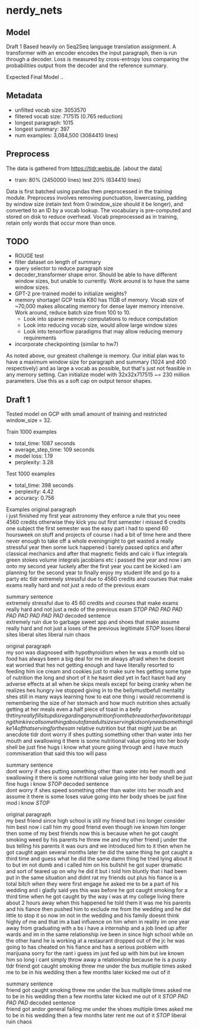 # nerdy_nets

## Model

Draft 1 
Based heavily on Seq2Seq language translation assignment. A transformer with an encoder encodes the input
paragraph, then is run through a decoder. Loss is measured by cross-entropy loss comparing the probabilities
output from the decoder and the reference summary.

Expected Final Model
..

## Metadata

 - unfilted vocab size: 3053570 
 - filtered vocab size: 717515 (0.765 reduction)
 - longest paragraph:   1015
 - longest summary:     397
 - num examples:        3,084,500 (3084410 lines)

## Preprocess

The data is gathered from https://tldr.webis.de. [about the data]

 - train: 80% (2450000 lines) test 20% (634410 lines)

Data is first batched using pandas then preprocessed in the training module. Preprocess involves removing
punctuation, lowercasing, padding by window size (retain text from 0:window_size should it be longer), and
converted to an ID by a vocab lookup. The vocabulary is pre-computed and stored on disk to reduce overhead.
Vocab preprocessed as in training, retain only words that occur more than once.

## TODO

 - ROUGE test
 - filter dataset on length of summary
 - query selector to reduce paragraph size
 - decoder_transformer shape error. Should be able to have different window sizes, but unable to currently.
   Work around is to have the same window sizes.
 - GPT-2 pre-trained model to initialize weights?
 - memory shortage! GCP tesla K80 has 11GB of memory. Vocab size of ~70,000 makes allocating memory for
   dense layer memory intensive. Work around, reduce batch size from 100 to 10.
    - Look into sparse memory computations to reduce computation
    - Look into reducing vocab size, would allow large window sizes
    - Look into tensorflow paradigms that may allow reducing memory requirements
 - incorporate checkpointing (similar to hw7)

As noted above, our greatest challenge is memory. Our initial plan was to have a maximum window size for
paragraph and summary (1024 and 400 respectively) and as large a vocab as possible, but that's just not
feasible in any memory setting. Can initialize model with 32x32x717515 ~= 230 million parameters. Use this
as a soft cap on output tensor shapes.
 

## Draft 1

Tested model on GCP with small amount of training and restricted window_size = 32.

Train 1000 examples
 - total_time: 1087 seconds
 - average_step_time: 109 seconds
 - model loss: 1.19
 - perplexity: 3.28

Test 1000 examples
 - total_time: 398 seconds
 - perplexity: 4.42
 - accuracy: 0.756

Examples
original paragraph  
i just finished my first year astronomy they enforce a rule that you neee 4560 credits otherwise they kick you out first semester i missed 6 credits one subject the first semester was the easy part i had to spend 60 hoursweek on stuff and projects of course i had a bit of time here and there never enough to take off a whole eveningnight to get wasted a really stressful year then some luck happened i barely passed optics and after classical mechanics and after that magnetic fields and calc ii flux integrals green stokes volume integrals jacobians etc i passed the year and now i am onto my second year luckely after the first year you cant be kicked i am planning for the second year to finally enjoy my student life and go to a party etc tldr extremely stressful due to 4560 credits and courses that make exams really hard and not just a redo of the previous exam

summary sentence  
extremely stressful due to 45 60 credits and courses that make exams really hard and not just a redo of the previous exam *STOP* *PAD* *PAD* *PAD* *PAD* *PAD* *PAD* *PAD* *PAD*
decoded sentence  
extremely ruin due to garbage sweet app and shoes that make assume really hard and not just a loses of the previous legitimate *STOP* loses liberal sites liberal sites liberal ruin chaos

original paragraph  
my son was diagnosed with hypothyroidism when he was a month old so food has always been a big deal for me im always afraid when he doesnt eat worried that hes not getting enough and have literally resorted to feeding him ice cream and cookies just to make sure hes getting some type of nutrition the long and short of it he hasnt died yet in fact hasnt had any adverse effects at all when he skips meals except for being cranky when he realizes hes hungry ive stopped giving in to the bellymustbefull mentality shes still in many ways learning how to eat one thing i would recommend is remembering the size of her stomach and how much nutrition shes actually getting at her meals even a half piece of toast in a belly th$t tiny really fills it up disregarding any nutrition from the bread or her favorite topping i think i recall something about of an adult size serving kids only need something like 14 of that serving for the sam$ relative nutrition but that might just be an anecdote tldr dont worry if shes putting something other than water into her mouth and swallowing it there is some nutritional value going into her body shell be just fine hugs i know what youre going through and i have much commiseration that said this too will pass

summary sentence  
dont worry if shes putting something other than water into her mouth and swallowing it there is some nutritional value going into her body shell be just fine hugs i know *STOP*
decoded sentence  
dont worry if shes speed something other than water into her mouth and assume it there is some loses value going into her body shoes be just fine mod i know *STOP*

original paragraph  
my best friend since high school is still my friend but i no longer consider him best now i call him my good friend even though ive known him longer then some of my best friends now this is because when he got caught smoking weed by his parents he threw me and my other friend j under the bus telling his parents it was ours and we introduced him to it then when he got caught again several months later he did the same thing he got caught a third time and guess what he did the same damn thing he tried lying about it to but im not dumb and i called him on his bullshit he got super dramatic and sort of teared up on why he did it but i told him bluntly that i had been put in the same situation and didnt rat my friends out plus his fiance is a total bitch when they were first engage he asked me to be a part of his wedding and i gladly said yes this was before he got caught smoking for a third time when he got caught by the way i was at my college living there about 2 hours away when this happened he told them it was me his parents and his fiance then pushed him to exclude me from the wedding and he did little to stop it so now im not in the wedding and his family doesnt think highly of me and that im a bad influence on him when in reality im one year away from graduating with a bs i have a internship and a job lined up after wards and im in the same relationship ive been in since high school while on the other hand he is working at a restaurant dropped out of the jc he was going to has cheated on his fiance and has a serious problem with marijuana sorry for the rant i guess im just fed up with him but ive known him so long i cant simply throw away a relationship because he is a pussy tldr friend got caught smoking threw me under the bus multiple times asked me to be in his wedding then a few months later kicked me out of it

summary sentence  
friend got caught smoking threw me under the bus multiple times asked me to be in his wedding then a few months later kicked me out of it *STOP* *PAD* *PAD* *PAD*
decoded sentence  
friend got andor general failing me under the shoes multiple times asked me to be in his wedding then a few months later rent me out of it *STOP* liberal ruin chaos

